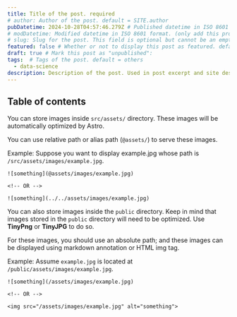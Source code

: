 ```yaml
---
title: Title of the post. required
# author: Author of the post. default = SITE.author
pubDatetime: 2024-10-28T04:57:46.279Z # Published datetime in ISO 8601 format (use new Date().toISOString()). required 
# modDatetime: Modified datetime in ISO 8601 format. (only add this property when a blog post is modified)
# slug: Slug for the post. This field is optional but cannot be an empty string. default = slugified file name
featured: false # Whether or not to display this post as featured. default = false
draft: true # Mark this post as "unpublished":
tags:  # Tags of the post. default = others
  - data-science
description: Description of the post. Used in post excerpt and site description of the post. required
---
```


<!-- Can have text here. Normally a little intro -->

## Table of contents

<!-- The post content -->

You can store images inside `src/assets/` directory. These images will be automatically optimized by Astro.

You can use relative path or alias path (`@assets/`) to serve these images.

Example: Suppose you want to display example.jpg whose path is `/src/assets/images/example.jpg`.

```
![something](@assets/images/example.jpg)

<!-- OR -->

![something](../../assets/images/example.jpg)
```


You can also store images inside the `public` directory. Keep in mind that images stored in the `public` directory will need to be optimized. Use **TinyPng** or **TinyJPG** to do so.

For these images, you should use an absolute path; and these images can be displayed using markdown annotation or HTML img tag.

Example: Assume `example.jpg` is located at `/public/assets/images/example.jpg`.

```
![something](/assets/images/example.jpg)

<!-- OR -->

<img src="/assets/images/example.jpg" alt="something">
```

